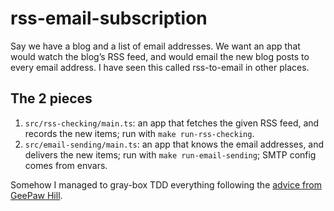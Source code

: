 # rss-email-subscription

Say we have a blog and a list of email addresses. We want an app that would watch the blog’s RSS feed, and would email the new blog posts to every email address. I have seen this called rss-to-email in other places.

## The 2 pieces

1. `src/rss-checking/main.ts`: an app that fetches the given RSS feed, and records the new items; run with `make run-rss-checking`.
2. `src/email-sending/main.ts`: an app that knows the email addresses, and delivers the new items; run with `make run-email-sending`; SMTP config comes from envars.

Somehow I managed to gray-box TDD everything following the [advice from GeePaw Hill][0].

[0]: https://www.geepawhill.org/2020/06/12/microtest-tdd-more-definition/
